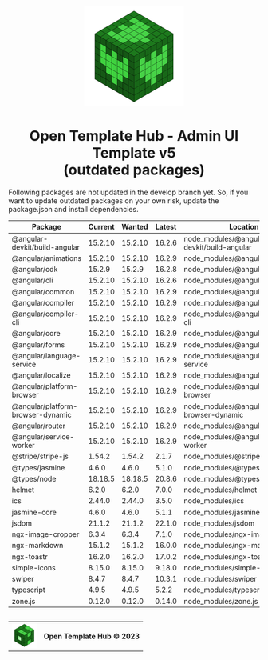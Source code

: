 <p align="center">
  <a href="https://opentemplatehub.com">
    <img src="https://raw.githubusercontent.com/open-template-hub/open-template-hub.github.io/master/assets/logo/ui/admin-ui-logo.png" alt="Logo" width=200>
  </a>
</p>


<h1 align="center">
Open Template Hub - Admin UI Template v5
  <br/>
(outdated packages)
</h1>

Following packages are not updated in the develop branch yet. So, if you want to update outdated packages on your own risk, update the package.json and install dependencies.

| Package | Current | Wanted | Latest | Location |
| --- | --- | --- | --- | --- |
| @angular-devkit/build-angular | 15.2.10 | 15.2.10 | 16.2.6 | node_modules/@angular-devkit/build-angular |
| @angular/animations | 15.2.10 | 15.2.10 | 16.2.9 | node_modules/@angular/animations |
| @angular/cdk | 15.2.9 | 15.2.9 | 16.2.8 | node_modules/@angular/cdk |
| @angular/cli | 15.2.10 | 15.2.10 | 16.2.6 | node_modules/@angular/cli |
| @angular/common | 15.2.10 | 15.2.10 | 16.2.9 | node_modules/@angular/common |
| @angular/compiler | 15.2.10 | 15.2.10 | 16.2.9 | node_modules/@angular/compiler |
| @angular/compiler-cli | 15.2.10 | 15.2.10 | 16.2.9 | node_modules/@angular/compiler-cli |
| @angular/core | 15.2.10 | 15.2.10 | 16.2.9 | node_modules/@angular/core |
| @angular/forms | 15.2.10 | 15.2.10 | 16.2.9 | node_modules/@angular/forms |
| @angular/language-service | 15.2.10 | 15.2.10 | 16.2.9 | node_modules/@angular/language-service |
| @angular/localize | 15.2.10 | 15.2.10 | 16.2.9 | node_modules/@angular/localize |
| @angular/platform-browser | 15.2.10 | 15.2.10 | 16.2.9 | node_modules/@angular/platform-browser |
| @angular/platform-browser-dynamic | 15.2.10 | 15.2.10 | 16.2.9 | node_modules/@angular/platform-browser-dynamic |
| @angular/router | 15.2.10 | 15.2.10 | 16.2.9 | node_modules/@angular/router |
| @angular/service-worker | 15.2.10 | 15.2.10 | 16.2.9 | node_modules/@angular/service-worker |
| @stripe/stripe-js | 1.54.2 | 1.54.2 | 2.1.7 | node_modules/@stripe/stripe-js |
| @types/jasmine | 4.6.0 | 4.6.0 | 5.1.0 | node_modules/@types/jasmine |
| @types/node | 18.18.5 | 18.18.5 | 20.8.6 | node_modules/@types/node |
| helmet | 6.2.0 | 6.2.0 | 7.0.0 | node_modules/helmet |
| ics | 2.44.0 | 2.44.0 | 3.5.0 | node_modules/ics |
| jasmine-core | 4.6.0 | 4.6.0 | 5.1.1 | node_modules/jasmine-core |
| jsdom | 21.1.2 | 21.1.2 | 22.1.0 | node_modules/jsdom |
| ngx-image-cropper | 6.3.4 | 6.3.4 | 7.1.0 | node_modules/ngx-image-cropper |
| ngx-markdown | 15.1.2 | 15.1.2 | 16.0.0 | node_modules/ngx-markdown |
| ngx-toastr | 16.2.0 | 16.2.0 | 17.0.2 | node_modules/ngx-toastr |
| simple-icons | 8.15.0 | 8.15.0 | 9.18.0 | node_modules/simple-icons |
| swiper | 8.4.7 | 8.4.7 | 10.3.1 | node_modules/swiper |
| typescript | 4.9.5 | 4.9.5 | 5.2.2 | node_modules/typescript |
| zone.js | 0.12.0 | 0.12.0 | 0.14.0 | node_modules/zone.js |

<table align="right"><tr><td><a href="https://opentemplatehub.com"><img src="https://raw.githubusercontent.com/open-template-hub/open-template-hub.github.io/master/assets/logo/brand-logo.png" width="50px" alt="oth"/></a></td><td><b>Open Template Hub © 2023</b></td></tr></table>

